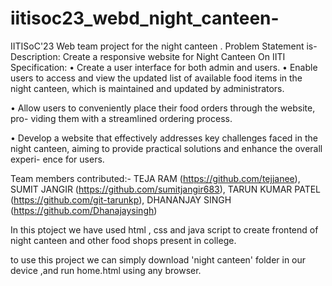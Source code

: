 # iitisoc23_webd_night_canteen-
IITISoC'23 Web team project for the night canteen . Problem Statement is- Description: Create a responsive website for Night Canteen On IITI Specification: • Create a user interface for both admin and users. • Enable users to access and view the updated list of available food items in the night canteen, which is maintained and updated by administrators.

• Allow users to conveniently place their food orders through the website, pro- viding them with a streamlined ordering process.

• Develop a website that effectively addresses key challenges faced in the night canteen, aiming to provide practical solutions and enhance the overall experi- ence for users.

Team members contributed:-
TEJA RAM (https://github.com/tejjanee),
SUMIT JANGIR (https://github.com/sumitjangir683),
TARUN KUMAR PATEL (https://github.com/git-tarunkp),
DHANANJAY SINGH (https://github.com/Dhanajaysingh)

In this ptoject we have used html , css and java script to create frontend of night canteen and other food shops present in college.

to use this project we can simply download 'night canteen' folder in our device ,and run home.html using any browser. 


